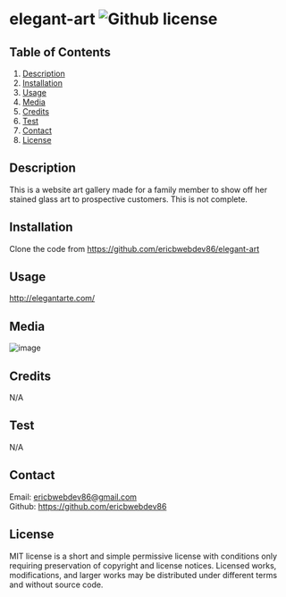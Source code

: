 # elegant-art ![Github license](https://img.shields.io/badge/license-MIT-green.svg)


  ## Table of Contents
  1. [Description](#description)
  2. [Installation](#installation)
  3. [Usage](#usage)
  4. [Media](#Media)
  5. [Credits](#credits)
  6. [Test](#test)
  7. [Contact](#contact)
  8. [License](#license)
  

  ## Description
  This is a website art gallery made for a family member to show off her stained glass art to prospective customers. This is not complete.


  ## Installation
  Clone the code from https://github.com/ericbwebdev86/elegant-art
  

  ## Usage
  http://elegantarte.com/

 ## Media
 ![image](https://user-images.githubusercontent.com/87142377/178796229-e66d8083-1831-4ccd-b918-f58e0ee802a8.png)

  ## Credits
  N/A
  

  ## Test
  N/A


  ## Contact
  Email: ericbwebdev86@gmail.com   
  Github: https://github.com/ericbwebdev86 


  ## License
  MIT license is a short and simple permissive license with conditions only requiring preservation of copyright and license notices. Licensed works, modifications, and larger works may be distributed under different terms and without source code.
